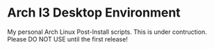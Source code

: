 # Arch I3 Desktop Environment

My personal Arch Linux Post-Install scripts.
This is under contruction. Please DO NOT USE until the first release!
